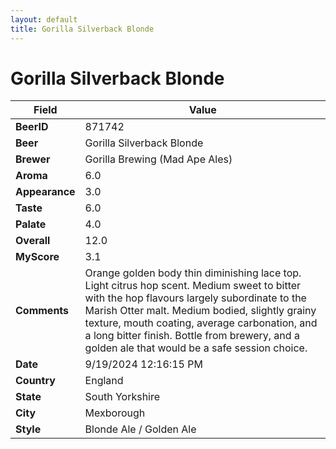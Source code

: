 ```yaml
---
layout: default
title: Gorilla Silverback Blonde
---
```


# Gorilla Silverback Blonde

| Field         | Value     |
|---------------|-----------|
| **BeerID** | 871742 |
| **Beer** | Gorilla Silverback Blonde |
| **Brewer** | Gorilla Brewing (Mad Ape Ales) |
| **Aroma** | 6.0 |
| **Appearance** | 3.0 |
| **Taste** | 6.0 |
| **Palate** | 4.0 |
| **Overall** | 12.0 |
| **MyScore** | 3.1 |
| **Comments** | Orange golden body thin diminishing lace top. Light citrus hop scent. Medium sweet to bitter with the hop flavours largely subordinate to the Marish Otter malt. Medium bodied, slightly grainy texture, mouth coating, average carbonation, and a long bitter finish. Bottle from brewery, and a golden ale that would be a safe session choice. |
| **Date** | 9/19/2024 12:16:15 PM |
| **Country** | England |
| **State** | South Yorkshire |
| **City** | Mexborough |
| **Style** | Blonde Ale / Golden Ale |
